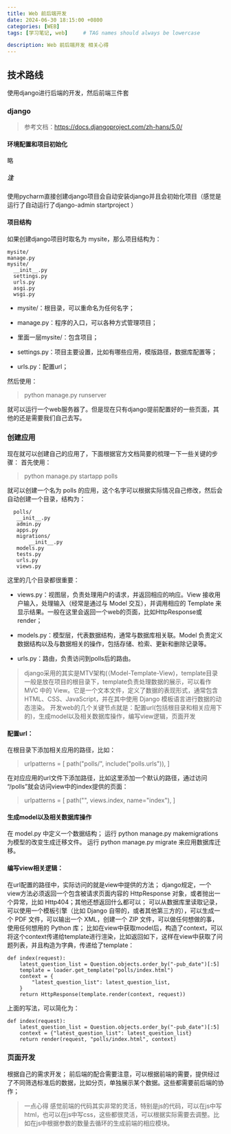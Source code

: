 ```yaml
---
title: Web 前后端开发
date: 2024-06-30 18:15:00 +0800
categories: [WEB]
tags: [学习笔记, web]     # TAG names should always be lowercase

description: Web 前后端开发 相关心得
---
```


## 技术路线

使用django进行后端的开发，然后前端三件套

### django

> 参考文档：https://docs.djangoproject.com/zh-hans/5.0/

#### 环境配置和项目初始化
略

##### 注

使用pycharm直接创建django项目会自动安装django并且会初始化项目（感觉是运行了自动运行了django-admin startproject <name>）

#### 项目结构

如果创建django项目时取名为 mysite，那么项目结构为：

```
mysite/
manage.py
mysite/
  __init__.py
  settings.py
  urls.py
  asgi.py
  wsgi.py
```

- mysite/：根目录，可以重命名为任何名字；

- manage.py：程序的入口，可以各种方式管理项目；

- 里面一层mysite/：包含项目；

- settings.py：项目主要设置，比如有哪些应用，模版路径，数据库配置等；

- urls.py：配置url；

然后使用：

> python manage.py runserver

就可以运行一个web服务器了。但是现在只有django提前配置好的一些页面，其他的还是需要我们自己去写。

### 创建应用
现在就可以创建自己的应用了，下面根据官方文档简要的梳理一下一些关键的步骤：
首先使用：
> python manage.py startapp polls

就可以创建一个名为 polls 的应用，这个名字可以根据实际情况自己修改，然后会自动创建一个目录，结构为：
 ```
   polls/
    __init__.py
    admin.py
    apps.py
    migrations/
        __init__.py
    models.py
    tests.py
    urls.py
    views.py
 ```

这里的几个目录都很重要：

- views.py：视图层，负责处理用户的请求，并返回相应的响应。View 接收用户输入，处理输入（经常是通过与 Model 交互），并调用相应的 Template 来显示结果。一般在这里会返回一个web的页面，比如HttpResponse或render；

- models.py：模型层，代表数据结构，通常与数据库相关联。Model 负责定义数据结构以及与数据相关的操作，包括存储、检索、更新和删除记录等。

- urls.py：路由，负责访问到polls后的路由。

> django采用的其实是MTV架构(（Model-Template-View)，template目录一般是放在项目的根目录下，template负责处理数据的展示，可以看作 MVC 中的 View。它是一个文本文件，定义了数据的表现形式，通常包含 HTML、CSS、JavaScript，并在其中使用 Django 模板语言进行数据的动态渲染。
开发web的几个关键节点就是：配置url(包括根目录和相关应用下的)，生成model以及相关数据库操作，编写view逻辑，页面开发

#### 配置url：
在根目录下添加相关应用的路径，比如：
> urlpatterns = [
    path("polls/", include("polls.urls")),
]

在对应应用的url文件下添加路径，比如这里添加一个默认的路径，通过访问 “/polls”就会访问view中的index提供的页面：
>urlpatterns = [
    path("", views.index, name="index"),
]

#### 生成model以及相关数据库操作
在 model.py 中定义一个数据结构；
运行 python manage.py makemigrations 为模型的改变生成迁移文件。
运行 python manage.py migrate 来应用数据库迁移。

#### 编写view相关逻辑：
在url配置的路径中，实际访问的就是view中提供的方法；
django规定，一个view方法必须返回一个包含被请求页面内容的 HttpResponse 对象，或者抛出一个异常，比如 Http404；其他还想返回什么都可以；
可以从数据库里读取记录，可以使用一个模板引擎（比如 Django 自带的，或者其他第三方的），可以生成一个 PDF 文件，可以输出一个 XML，创建一个 ZIP 文件，可以做任何想做的事，使用任何想用的 Python 库；
比如在view中获取model后，构造了context，可以将这个context传递给template进行渲染，比如返回如下，这样在view中获取了问题列表，并且构造为字典，传递给了template：
```
def index(request):
    latest_question_list = Question.objects.order_by("-pub_date")[:5]
    template = loader.get_template("polls/index.html")
    context = {
        "latest_question_list": latest_question_list,
    }
    return HttpResponse(template.render(context, request))
```

上面的写法，可以简化为：
```
def index(request):
    latest_question_list = Question.objects.order_by("-pub_date")[:5]
    context = {"latest_question_list": latest_question_list}
    return render(request, "polls/index.html", context)
```

### 页面开发

根据自己的需求开发；
前后端的配合需要注意，可以根据前端的需要，提供经过了不同筛选标准后的数据，比如分页，单独展示某个数据。这些都需要前后端的协作；
> 一点心得
感觉前端的代码其实非常的灵活，特别是js的代码，可以在js中写html，也可以在js中写css，这些都很灵活，可以根据实际需要去调整。比如在js中根据参数的数量去循环的生成前端的相应模块。
